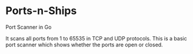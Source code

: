 # Ports-n-Ships

Port Scanner in Go

It scans all ports from 1 to 65535 in TCP and UDP protocols. This is a basic port scanner which shows whether the ports are open or closed.
